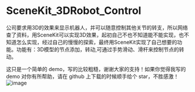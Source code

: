# SceneKit_3DRobot_Control
公司要求用3D的效果来显示机器人，并可以随意控制其他关节的转支，所以网络查了资料，用SceneKit可以实现3D效果，起初自己不也不知道能不能实现，也不知道怎么实现，经过自己的慢慢的探索，最终用SceneKit实现了自己想要的功能。功能有：3D模型的节点添加，转动,可通过手势滑动、滑杆来控制节点的转动。


这只是一个简单的 demo，写的比较粗糙，谢谢大家的支持！如果你觉得我写的 demo 对你有所帮助，请在 github 上下载的时候顺手给个 star，不胜感激！
![image](https://github.com/tangzhifengjluzh/SceneKit_3DRobot_Control/blob/master/SceneKit_3DRobot_Control/gif/ScreenRecording_01-03-2020-17-18-32_1_.gif)

